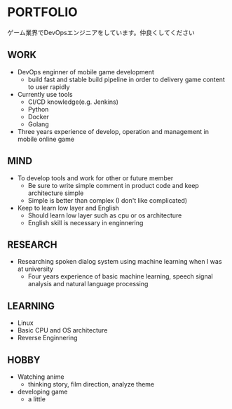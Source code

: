 # PORTFOLIO
ゲーム業界でDevOpsエンジニアをしています。仲良くしてください

## WORK
- DevOps enginner of mobile game development
  - build fast and stable build pipeline in order to delivery game content to user rapidly
- Currently use tools
  - CI/CD knowledge(e.g. Jenkins)
  - Python
  - Docker
  - Golang
- Three years experience of develop, operation and management in mobile online game

## MIND
- To develop tools and work for other or future member
  - Be sure to write simple comment in product code and keep architecture simple
  - Simple is better than complex (I don't like complicated)
- Keep to learn low layer and English
  - Should learn low layer such as cpu or os architecture
  - English skill is necessary in enginnering
  
## RESEARCH
- Researching spoken dialog system using machine learning when I was at university
  - Four years experience of basic machine learning, speech signal analysis and natural language processing

## LEARNING
- Linux
- Basic CPU and OS architecture
- Reverse Enginnering

## HOBBY
- Watching anime
  - thinking story, film direction, analyze theme
- developing game
  - a little
